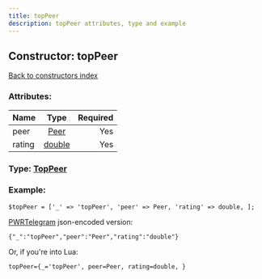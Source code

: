 ```yaml
---
title: topPeer
description: topPeer attributes, type and example
---
```

## Constructor: topPeer  
[Back to constructors index](index.md)



### Attributes:

| Name     |    Type       | Required |
|----------|:-------------:|---------:|
|peer|[Peer](../types/Peer.md) | Yes|
|rating|[double](../types/double.md) | Yes|



### Type: [TopPeer](../types/TopPeer.md)


### Example:

```
$topPeer = ['_' => 'topPeer', 'peer' => Peer, 'rating' => double, ];
```  

[PWRTelegram](https://pwrtelegram.xyz) json-encoded version:

```
{"_":"topPeer","peer":"Peer","rating":"double"}
```


Or, if you're into Lua:  


```
topPeer={_='topPeer', peer=Peer, rating=double, }

```


